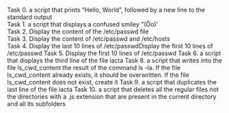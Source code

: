 Task 0. a script that prints “Hello, World”, followed by a new line to the standard output                                            
Task 1. a script that displays a confused smiley "(Ôo)'                                                                               
Task 2. Display the content of the /etc/passwd file                                                                                   
Task 3. Display the content of /etc/passwd and /etc/hosts                                                                             
Task 4. Display the last 10 lines of /etc/passwdDisplay the first 10 lines of /etc/passwd
Task 5. Display the first 10 lines of /etc/passwd
Task 6. a script that displays the third line of the file iacta
Task 8. a script that writes into the file ls_cwd_content the result of the command ls -la. If the file ls_cwd_content already exists, it should be overwritten. If the file ls_cwd_content does not exist, create it
Task 9. a script that duplicates the last line of the file iacta
Task 10. a script that deletes all the regular files not the directories with a .js extension that are present in the current directory and all its subfolders
